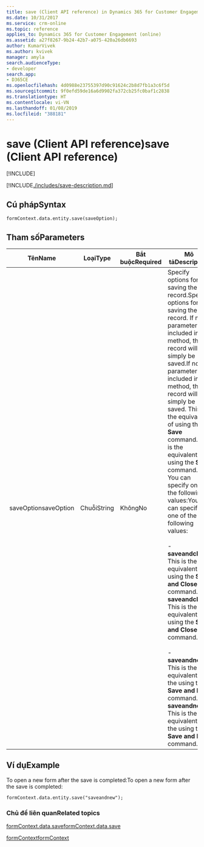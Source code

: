 ```yaml
---
title: save (Client API reference) in Dynamics 365 for Customer Engagement| MicrosoftDocs
ms.date: 10/31/2017
ms.service: crm-online
ms.topic: reference
applies_to: Dynamics 365 for Customer Engagement (online)
ms.assetid: a27f8267-9b24-42b7-a075-420a26db6693
author: KumarVivek
ms.author: kvivek
manager: amyla
search.audienceType:
- developer
search.app:
- D365CE
ms.openlocfilehash: 4d0988e23755397d90c91624c2b8d7fb1a3c6f5d
ms.sourcegitcommit: 9f0efd59de16a6d9902fa372cb25fc0baf1c2838
ms.translationtype: HT
ms.contentlocale: vi-VN
ms.lasthandoff: 01/08/2019
ms.locfileid: "388181"
---
```

# <a name="save-client-api-reference"></a><span data-ttu-id="9d4cf-102">save (Client API reference)</span><span class="sxs-lookup"><span data-stu-id="9d4cf-102">save (Client API reference)</span></span>

[!INCLUDE[](../../../../includes/cc_applies_to_update_9_0_0.md)]

[!INCLUDE[./includes/save-description.md](./includes/save-description.md)]

## <a name="syntax"></a><span data-ttu-id="9d4cf-103">Cú pháp</span><span class="sxs-lookup"><span data-stu-id="9d4cf-103">Syntax</span></span>

`formContext.data.entity.save(saveOption);`

## <a name="parameters"></a><span data-ttu-id="9d4cf-104">Tham số</span><span class="sxs-lookup"><span data-stu-id="9d4cf-104">Parameters</span></span>

|<span data-ttu-id="9d4cf-105">Tên</span><span class="sxs-lookup"><span data-stu-id="9d4cf-105">Name</span></span>|<span data-ttu-id="9d4cf-106">Loại</span><span class="sxs-lookup"><span data-stu-id="9d4cf-106">Type</span></span>|<span data-ttu-id="9d4cf-107">Bắt buộc</span><span class="sxs-lookup"><span data-stu-id="9d4cf-107">Required</span></span>|<span data-ttu-id="9d4cf-108">Mô tả</span><span class="sxs-lookup"><span data-stu-id="9d4cf-108">Description</span></span>|
|--|--|--|--|
|<span data-ttu-id="9d4cf-109">saveOption</span><span class="sxs-lookup"><span data-stu-id="9d4cf-109">saveOption</span></span>|<span data-ttu-id="9d4cf-110">Chuỗi</span><span class="sxs-lookup"><span data-stu-id="9d4cf-110">String</span></span>|<span data-ttu-id="9d4cf-111">Không</span><span class="sxs-lookup"><span data-stu-id="9d4cf-111">No</span></span>|<span data-ttu-id="9d4cf-112">Specify options for saving the record.</span><span class="sxs-lookup"><span data-stu-id="9d4cf-112">Specify options for saving the record.</span></span> <span data-ttu-id="9d4cf-113">If no parameter is included in the method, the record will simply be saved.</span><span class="sxs-lookup"><span data-stu-id="9d4cf-113">If no parameter is included in the method, the record will simply be saved.</span></span> <span data-ttu-id="9d4cf-114">This is the equivalent of using the **Save** command.</span><span class="sxs-lookup"><span data-stu-id="9d4cf-114">This is the equivalent of using the **Save** command.</span></span><br/><span data-ttu-id="9d4cf-115">You can specify one of the following values:</span><span class="sxs-lookup"><span data-stu-id="9d4cf-115">You can specify one of the following values:</span></span><br/><br/><span data-ttu-id="9d4cf-116">- **saveandclose**: This is the equivalent of using the **Save and Close** command.</span><span class="sxs-lookup"><span data-stu-id="9d4cf-116">- **saveandclose**: This is the equivalent of using the **Save and Close** command.</span></span><br/><br/><span data-ttu-id="9d4cf-117">- **saveandnew**: This is the equivalent of the using the **Save and New** command.</span><span class="sxs-lookup"><span data-stu-id="9d4cf-117">- **saveandnew**: This is the equivalent of the using the **Save and New** command.</span></span>|

## <a name="example"></a><span data-ttu-id="9d4cf-118">Ví dụ</span><span class="sxs-lookup"><span data-stu-id="9d4cf-118">Example</span></span>

<span data-ttu-id="9d4cf-119">To open a new form after the save is completed:</span><span class="sxs-lookup"><span data-stu-id="9d4cf-119">To open a new form after the save is completed:</span></span>

`formContext.data.entity.save("saveandnew");`

### <a name="related-topics"></a><span data-ttu-id="9d4cf-120">Chủ đề liên quan</span><span class="sxs-lookup"><span data-stu-id="9d4cf-120">Related topics</span></span>

[<span data-ttu-id="9d4cf-121">formContext.data.save</span><span class="sxs-lookup"><span data-stu-id="9d4cf-121">formContext.data.save</span></span>](../formContext-data/save.md)

[<span data-ttu-id="9d4cf-122">formContext</span><span class="sxs-lookup"><span data-stu-id="9d4cf-122">formContext</span></span>](../../clientapi-form-context.md)

